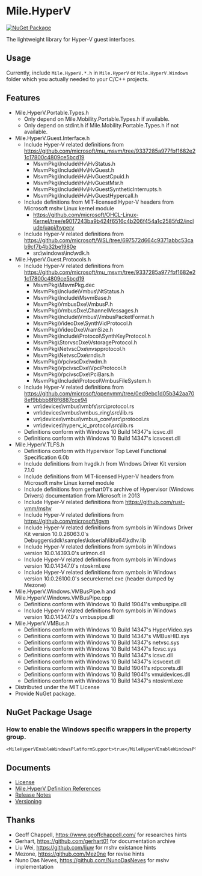 ﻿# Mile.HyperV

[![NuGet Package](https://img.shields.io/nuget/vpre/Mile.HyperV)](https://www.nuget.org/packages/Mile.HyperV)

The lightweight library for Hyper-V guest interfaces.

## Usage

Currently, include `Mile.HyperV.*.h` in `Mile.HyperV` or `Mile.HyperV.Windows`
folder which you actually needed to your C/C++ projects.

## Features

- Mile.HyperV.Portable.Types.h
  - Only depend on Mile.Mobility.Portable.Types.h if available.
  - Only depend on stdint.h if Mile.Mobility.Portable.Types.h if not available.
- Mile.HyperV.Guest.Interface.h
  - Include Hyper-V related definitions from
    https://github.com/microsoft/mu_msvm/tree/9337285a977fbf1682e21c17800c4809ce5bcd19
    - MsvmPkg\Include\Hv\HvStatus.h
    - MsvmPkg\Include\Hv\HvGuest.h
    - MsvmPkg\Include\Hv\HvGuestCpuid.h
    - MsvmPkg\Include\Hv\HvGuestMsr.h
    - MsvmPkg\Include\Hv\HvGuestSyntheticInterrupts.h
    - MsvmPkg\Include\Hv\HvGuestHypercall.h
  - Include definitions from MIT-licensed Hyper-V headers from Microsoft mshv 
    Linux kernel module
    - https://github.com/microsoft/OHCL-Linux-Kernel/tree/e9017243ba9b424f6516c4b206f454a1c2585fd2/include/uapi/hyperv
  - Include Hyper-V related definitions from
    https://github.com/microsoft/WSL/tree/697572d664c9371abbc53cab9cf7b4b32be1980e
    - src\windows\inc\wdk.h
- Mile.HyperV.Guest.Protocols.h
  - Include Hyper-V related definitions from
    https://github.com/microsoft/mu_msvm/tree/9337285a977fbf1682e21c17800c4809ce5bcd19
    - MsvmPkg\MsvmPkg.dec
    - MsvmPkg\Include\Vmbus\NtStatus.h
    - MsvmPkg\Include\MsvmBase.h
    - MsvmPkg\VmbusDxe\VmbusP.h
    - MsvmPkg\VmbusDxe\ChannelMessages.h
    - MsvmPkg\Include\Vmbus\VmbusPacketFormat.h
    - MsvmPkg\VideoDxe\SynthVidProtocol.h
    - MsvmPkg\VideoDxe\VramSize.h
    - MsvmPkg\Include\Protocol\SynthKeyProtocol.h
    - MsvmPkg\StorvscDxe\VstorageProtocol.h
    - MsvmPkg\NetvscDxe\nvspprotocol.h
    - MsvmPkg\NetvscDxe\rndis.h
    - MsvmPkg\VpcivscDxe\wdm.h
    - MsvmPkg\VpcivscDxe\VpciProtocol.h
    - MsvmPkg\VpcivscDxe\PciBars.h
    - MsvmPkg\Include\Protocol\VmbusFileSystem.h
  - Include Hyper-V related definitions from
    https://github.com/microsoft/openvmm/tree/0ed9ebc1d05b342aa708ef9bbbb8f8f6887cce94
    - vm\devices\vmbus\vmbfs\src\protocol.rs
    - vm\devices\vmbus\vmbus_ring\src\lib.rs
    - vm\devices\vmbus\vmbus_core\src\protocol.rs
    - vm\devices\hyperv_ic_protocol\src\lib.rs
  - Definitions conform with Windows 10 Build 14347's icsvc.dll
  - Definitions conform with Windows 10 Build 14347's icsvcext.dll
- Mile.HyperV.TLFS.h
  - Definitions conform with Hypervisor Top Level Functional Specification 6.0b
  - Include definitions from hvgdk.h from Windows Driver Kit version 7.1.0
  - Include definitions from MIT-licensed Hyper-V headers from Microsoft mshv 
    Linux kernel module
  - Include definitions from gerhart01's archive of Hypervisor (Windows Drivers)
    documentation from Microsoft in 2013
  - Include Hyper-V related definitions from https://github.com/rust-vmm/mshv
  - Include Hyper-V related definitions from https://github.com/microsoft/igvm
  - Include Hyper-V related definitions from symbols in Windows Driver Kit
    version 10.0.26063.0's Debuggers\ddk\samples\kdserial\lib\x64\kdhv.lib
  - Include Hyper-V related definitions from symbols in Windows version
    10.0.14393.0's urlmon.dll
  - Include Hyper-V related definitions from symbols in Windows version
    10.0.14347.0's ntoskrnl.exe
  - Include Hyper-V related definitions from symbols in Windows version
    10.0.26100.0's securekernel.exe (header dumped by Mezone)
- Mile.HyperV.Windows.VMBusPipe.h and Mile.HyperV.Windows.VMBusPipe.cpp
  - Definitions conform with Windows 10 Build 19041's vmbuspipe.dll
  - Include Hyper-V related definitions from symbols in Windows version
    10.0.14347.0's vmbuspipe.dll
- Mile.HyperV.VMBus.h
  - Definitions conform with Windows 10 Build 14347's HyperVideo.sys
  - Definitions conform with Windows 10 Build 14347's VMBusHID.sys
  - Definitions conform with Windows 10 Build 14347's netvsc.sys
  - Definitions conform with Windows 10 Build 14347's fcvsc.sys
  - Definitions conform with Windows 10 Build 14347's icsvc.dll
  - Definitions conform with Windows 10 Build 14347's icsvcext.dll
  - Definitions conform with Windows 10 Build 19041's rdpcorets.dll
  - Definitions conform with Windows 10 Build 19041's vmuidevices.dll
  - Definitions conform with Windows 10 Build 14347's ntoskrnl.exe
- Distributed under the MIT License
- Provide NuGet package.

## NuGet Package Usage

### How to enable the Windows specific wrappers in the property group.

```
<MileHyperVEnableWindowsPlatformSupport>true</MileHyperVEnableWindowsPlatformSupport>
```

## Documents

- [License](License.md)
- [Mile.HyperV Definition References](References/ReadMe.md)
- [Release Notes](ReleaseNotes.md)
- [Versioning](Versioning.md)

## Thanks

- Geoff Chappell, https://www.geoffchappell.com/ for researches hints
- Gerhart, https://github.com/gerhart01 for documentation archive
- Liu Wei, https://github.com/liuw for mshv existance hints
- Mezone, https://github.com/Mez0ne for revise hints
- Nuno Das Neves, https://github.com/NunoDasNeves for mshv implementation
